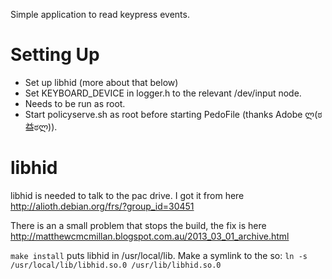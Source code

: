 Simple application to read keypress events.

Setting Up
==========
- Set up libhid (more about that below)
- Set KEYBOARD_DEVICE in logger.h to the relevant /dev/input node.
- Needs to be run as root.
- Start policyserve.sh as root before starting PedoFile (thanks Adobe ლ(ಠ益ಠლ)).

libhid
======
libhid is needed to talk to the pac drive. I got it from here http://alioth.debian.org/frs/?group_id=30451

There is an a small problem that stops the build, the fix is here http://matthewcmcmillan.blogspot.com.au/2013_03_01_archive.html

`make install` puts libhid in /usr/local/lib. Make a symlink to the so: `ln -s /usr/local/lib/libhid.so.0 /usr/lib/libhid.so.0`
